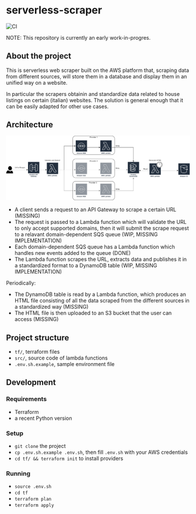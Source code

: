# serverless-scraper

![CI](https://github.com/crisbal/aws-serverless-scraper/actions/workflows/ci.yml/badge.svg)

NOTE: This repository is currently an early work-in-progres.

## About the project

This is serverless web scraper built on the AWS platform that, scraping data from different sources, will store them in a database and display them in an unified way on a website.

In particular the scrapers obtainin and standardize data related to house listings on certain (italian) websites. The solution is general enough that it can be easily adapted for other use cases.

## Architecture

![Diagram](.readme/diagram.png)

* A client sends a request to an API Gateway to scrape a certain URL (MISSING)
* The request is passed to a Lambda function which will validate the URL to only accept supported domains, then it will submit the scrape request to a relavant domain-dependent SQS queue (WIP, MISSING IMPLEMENTATION)
* Each domain-dependent SQS queue has a Lambda function which handles new events added to the queue (DONE)
* The Lambda function scrapes the URL, extracts data and publishes it in a standardized format to a DynamoDB table (WIP, MISSING IMPLEMENTATION)

Periodically:

* The DynamoDB table is read by a Lambda function, which produces an HTML file consisting of all the data scraped from the different sources in a standardized way (MISSING)
* The HTML file is then uploaded to an S3 bucket that the user can access (MISSING)

## Project structure

* `tf/`, terraform files
* `src/`, source code of lambda functions
* `.env.sh.example`, sample environment file

## Development

### Requirements

* Terraform
* a recent Python version

### Setup

* `git clone` the project
* `cp .env.sh.example .env.sh`, then fill `.env.sh` with your AWS credentials
* `cd tf/ && terraform init` to install providers

### Running

* `source .env.sh`
* `cd tf`
* `terraform plan`
* `terraform apply`
